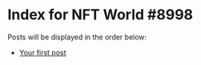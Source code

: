 # Index for NFT World #8998
Posts will be displayed in the order below:

- [Your first post](./001-first.md)

